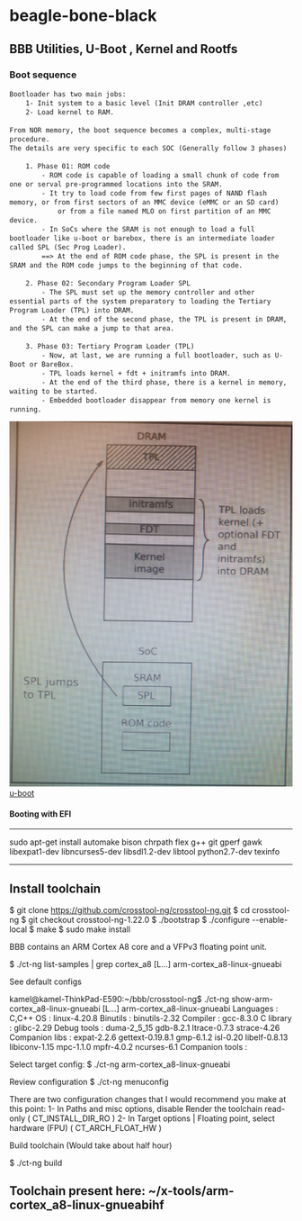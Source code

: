 # beagle-bone-black
## BBB Utilities, U-Boot , Kernel and Rootfs

### Boot sequence
	Bootloader has two main jobs:
		1- Init system to a basic level (Init DRAM controller ,etc)
		2- Load kernel to RAM.

	From NOR memory, the boot sequence becomes a complex, multi-stage procedure.
	The details are very specific to each SOC (Generally follow 3 phases)

		1. Phase 01: ROM code
			- ROM code is capable of loading a small chunk of code from one or serval pre-programmed locations into the SRAM.
			- It try to load code from few first pages of NAND flash memory, or from first sectors of an MMC device (eMMC or an SD card) 
				or from a file named MLO on first partition of an MMC device.
			- In SoCs where the SRAM is not enough to load a full bootloader like u-boot or barebox, there is an intermediate loader called SPL (Sec Prog Loader).
			==> At the end of ROM code phase, the SPL is present in the SRAM and the ROM code jumps to the beginning of that code.

		2. Phase 02: Secondary Program Loader SPL
			- The SPL must set up the memory controller and other essential parts of the system preparatory to loading the Tertiary Program Loader (TPL) into DRAM.
			- At the end of the second phase, the TPL is present in DRAM, and the SPL can make a jump to that area.

		3. Phase 03: Tertiary Program Loader (TPL)
			- Now, at last, we are running a full bootloader, such as U-Boot or BareBox.
			- TPL loads kernel + fdt + initramfs into DRAM.
			- At the end of the third phase, there is a kernel in memory, waiting to be started.
			- Embedded bootloader disappear from memory one kernel is running.

![Alt text](./boot.jpg?raw=true "Boot 3 Phase architecture")
[u-boot](http://www.denx.de/wiki/U-Boot)

#### Booting with EFI






********************************************************************************************************************************************************************
sudo apt-get install automake bison chrpath flex g++ git gperf gawk libexpat1-dev libncurses5-dev libsdl1.2-dev libtool python2.7-dev texinfo

--------------------------------------------------------------------------------------------------------------------------------
Install toolchain
----------------------------------------------------------------------------------------------------------------------------------
$ git clone https://github.com/crosstool-ng/crosstool-ng.git
$ cd crosstool-ng
$ git checkout crosstool-ng-1.22.0
$ ./bootstrap
$ ./configure --enable-local
$ make
$ sudo make install

BBB contains an ARM Cortex A8 core and a
VFPv3 floating point unit.

$ ./ct-ng list-samples | grep cortex_a8
[L...]   arm-cortex_a8-linux-gnueabi

See default configs

kamel@kamel-ThinkPad-E590:~/bbb/crosstool-ng$ ./ct-ng show-arm-cortex_a8-linux-gnueabi
[L...]   arm-cortex_a8-linux-gnueabi
    Languages       : C,C++
    OS              : linux-4.20.8
    Binutils        : binutils-2.32
    Compiler        : gcc-8.3.0
    C library       : glibc-2.29
    Debug tools     : duma-2_5_15 gdb-8.2.1 ltrace-0.7.3 strace-4.26
    Companion libs  : expat-2.2.6 gettext-0.19.8.1 gmp-6.1.2 isl-0.20 libelf-0.8.13 libiconv-1.15 mpc-1.1.0 mpfr-4.0.2 ncurses-6.1
    Companion tools :


Select target config:
$ ./ct-ng arm-cortex_a8-linux-gnueabi

Review configuration
$ ./ct-ng menuconfig

There are two configuration changes that I would recommend you make at this point:
	1- In Paths and misc options, disable Render the toolchain read-only
	( CT_INSTALL_DIR_RO )
	2- In Target options | Floating point, select hardware (FPU) ( CT_ARCH_FLOAT_HW )

Build toolchain (Would take about half hour)

$ ./ct-ng build

Toolchain present here: ~/x-tools/arm-cortex_a8-linux-gnueabihf
-------------------------------------------------------------------------------------------------------------------------------------
